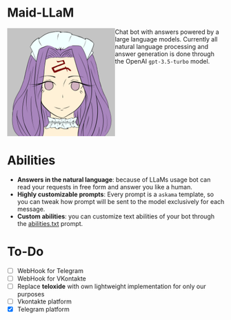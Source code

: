 # Maid-LLaM

<img align="left" src="assets/art.jpg" width="250" />

Chat bot with answers powered by a large language models. Currently all natural language processing and answer generation is done through the OpenAI `gpt-3.5-turbo` model.

<br clear="left"/>

# Abilities

- **Answers in the natural language**: because of LLaMs usage bot can read your requests in free form and answer you like a human.
- **Highly customizable prompts**: Every prompt is a `askama` template, so you can tweak how prompt will be sent to the model exclusively for each message.
- **Custom abilities**: you can customize text abilities of your bot through the [abilities.txt](assets/prompts/abilities.txt) prompt.

# To-Do

- [ ] WebHook for Telegram
- [ ] WebHook for VKontakte
- [ ] Replace **teloxide** with own lightweight implementation for only our purposes
- [ ] Vkontakte platform
- [x] Telegram platform
